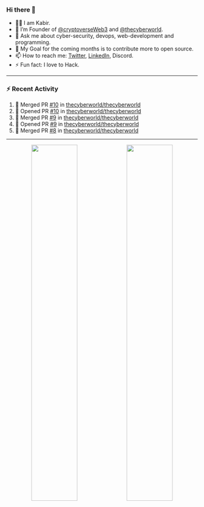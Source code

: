 ### Hi there 👋
- 👨‍💻 I am Kabir.
- 🔭 I’m Founder of [@cryptoverseWeb3](https://github.com/cryptoverseWeb3) and [@thecyberworld](https://github.com/thecyberworld). <!-- - 🌱 I’m currently learning DevOps and MERN Stack. --> 
- 💬 Ask me about cyber-security, devops, web-development and programming.
- 🥅 My Goal for the coming months is to contribute more to open source.
- 📫 How to reach me: [Twitter](https://www.twitter.com/kabir0x23), [LinkedIn](https://Linkedin.com/in/kabir0x23/), Discord.
- ⚡ Fun fact: I love to Hack.
 
<!-- --- -->
<!-- ## 🤝 Connect with me:

<a href="https://www.linkedin.com/in/kabir0x23/"><img align="left" src="images/linkedin.png" alt="Kabir | LinkedIn" width="42px"/></a>
<a href="https://twitter.com/kabir0x23"><img align="left" src="images/twitter.png" alt="Kabir | Twitter" width="42px"/></a>
<br />
<br />
 -->

<!-- --- -->

<!-- ### Latest YouTube videos -->
<!-- YOUTUBE-VIDEOS-LIST:START -->
<!-- - [Anonymous tools](https://www.youtube.com/watch?v=fBnYJR4F2Sw) -->
<!-- - [Kali Linux Tools - Part 1](https://www.youtube.com/watch?v=1fxlLmuOlTw) -->
<!-- - [Privacy 0 - 100%](https://www.youtube.com/watch?v=klimIwTRZ4g) -->
<!-- - [Top Social Sites For Programmer](https://www.youtube.com/watch?v=vaFFdqf4jE8) -->
<!-- - [How Hackers can hack you bank account](https://www.youtube.com/watch?v=ub4kcehi9o8) -->
<!-- YOUTUBE-VIDEOS-LIST:END -->

---

### :zap: Recent Activity
<!--START_SECTION:activity-->
1. 🎉 Merged PR [#10](https://github.com/thecyberworld/thecyberworld/pull/10) in [thecyberworld/thecyberworld](https://github.com/thecyberworld/thecyberworld)
2. 💪 Opened PR [#10](https://github.com/thecyberworld/thecyberworld/pull/10) in [thecyberworld/thecyberworld](https://github.com/thecyberworld/thecyberworld)
3. 🎉 Merged PR [#9](https://github.com/thecyberworld/thecyberworld/pull/9) in [thecyberworld/thecyberworld](https://github.com/thecyberworld/thecyberworld)
4. 💪 Opened PR [#9](https://github.com/thecyberworld/thecyberworld/pull/9) in [thecyberworld/thecyberworld](https://github.com/thecyberworld/thecyberworld)
5. 🎉 Merged PR [#8](https://github.com/thecyberworld/thecyberworld/pull/8) in [thecyberworld/thecyberworld](https://github.com/thecyberworld/thecyberworld)
<!--END_SECTION:activity-->

---

<p align="center">
  <img width="49%" src="https://github-readme-stats.vercel.app/api?username=kabir0x23&count_private=true&theme=dark&show_icons=true" />
  <img width="49%" src="https://github-readme-streak-stats.herokuapp.com/?user=kabir0x23&theme=dark&count_private=true" />
</p>

<!-- ---

<p align = "center">
 <img width="99%" src="https://activity-graph.herokuapp.com/graph?username=kabir0x23&theme=xcode">
</p>  
 -->
